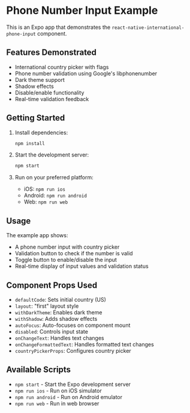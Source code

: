 # Phone Number Input Example

This is an Expo app that demonstrates the `react-native-international-phone-input` component.

## Features Demonstrated

- International country picker with flags
- Phone number validation using Google's libphonenumber
- Dark theme support
- Shadow effects
- Disable/enable functionality
- Real-time validation feedback

## Getting Started

1. Install dependencies:
   ```bash
   npm install
   ```

2. Start the development server:
   ```bash
   npm start
   ```

3. Run on your preferred platform:
   - iOS: `npm run ios`
   - Android: `npm run android`
   - Web: `npm run web`

## Usage

The example app shows:
- A phone number input with country picker
- Validation button to check if the number is valid
- Toggle button to enable/disable the input
- Real-time display of input values and validation status

## Component Props Used

- `defaultCode`: Sets initial country (US)
- `layout`: "first" layout style
- `withDarkTheme`: Enables dark theme
- `withShadow`: Adds shadow effects
- `autoFocus`: Auto-focuses on component mount
- `disabled`: Controls input state
- `onChangeText`: Handles text changes
- `onChangeFormattedText`: Handles formatted text changes
- `countryPickerProps`: Configures country picker

## Available Scripts

- `npm start` - Start the Expo development server
- `npm run ios` - Run on iOS simulator
- `npm run android` - Run on Android emulator
- `npm run web` - Run in web browser 